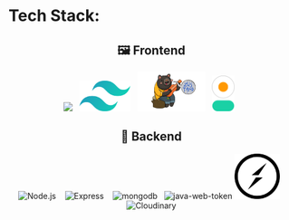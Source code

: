 # Tech Stack:

<div align="center">

## 🖼️ Frontend

<img src="https://upload.wikimedia.org/wikipedia/commons/a/a7/React-icon.svg" width="70" />&nbsp;&nbsp;
<img src="frontend/public/tailwind.png" alt="tailwind" width="90"/>&nbsp;&nbsp;
<img src="frontend/public/zustand.png" alt="Zustand" width="120"/>&nbsp;&nbsp;
<img src="frontend/public/daisyui.png" alt="daisyui" width="40"/>&nbsp;&nbsp;

## 🔧 Backend

<img src="https://upload.wikimedia.org/wikipedia/commons/thumb/d/d9/Node.js_logo.svg/590px-Node.js_logo.svg.png" alt="Node.js" width="80"/> &nbsp;&nbsp;
<img src="https://img.icons8.com/?size=100&id=kg46nzoJrmTR&format=png&color=000000" alt="Express" width="80"/> &nbsp;&nbsp; <img src="https://cdn.jsdelivr.net/gh/devicons/devicon@latest/icons/mongodb/mongodb-original-wordmark.svg" alt="mongodb" width="70"/>&nbsp;&nbsp; <img width="80" src="https://img.icons8.com/color/48/java-web-token.png" alt="java-web-token"/> <img src="frontend/public/socketio.png" alt="socketio" width="80"/>&nbsp;&nbsp; ![Cloudinary](https://img.shields.io/badge/Cloudinary-3448C5?style=for-the-badge&logo=cloudinary&logoColor=white)

</div>
